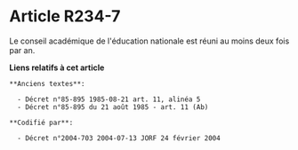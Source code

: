 # Article R234-7

Le conseil académique de l'éducation nationale est réuni au moins deux fois par an.

**Liens relatifs à cet article**

	**Anciens textes**:

	  - Décret n°85-895 1985-08-21 art. 11, alinéa 5
	  - Décret n°85-895 du 21 août 1985 - art. 11 (Ab)

	**Codifié par**:

	  - Décret n°2004-703 2004-07-13 JORF 24 février 2004
